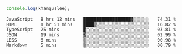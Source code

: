 ```js
console.log(khanguslee);
```

<!--START_SECTION:waka-->

```text
JavaScript   8 hrs 12 mins   ██████████████████▓░░░░░░   74.31 %
HTML         1 hr 51 mins    ████▒░░░░░░░░░░░░░░░░░░░░   16.82 %
TypeScript   25 mins         █░░░░░░░░░░░░░░░░░░░░░░░░   03.81 %
JSON         19 mins         ▓░░░░░░░░░░░░░░░░░░░░░░░░   02.99 %
LESS         6 mins          ▒░░░░░░░░░░░░░░░░░░░░░░░░   00.98 %
Markdown     5 mins          ▒░░░░░░░░░░░░░░░░░░░░░░░░   00.79 %
```

<!--END_SECTION:waka-->

<!--
**khanguslee/khanguslee** is a ✨ _special_ ✨ repository because its `README.md` (this file) appears on your GitHub profile.

Here are some ideas to get you started:

- 🔭 I’m currently working on ...
- 🌱 I’m currently learning ...
- 👯 I’m looking to collaborate on ...
- 🤔 I’m looking for help with ...
- 💬 Ask me about ...
- 📫 How to reach me: ...
- 😄 Pronouns: ...
- ⚡ Fun fact: ...
-->
